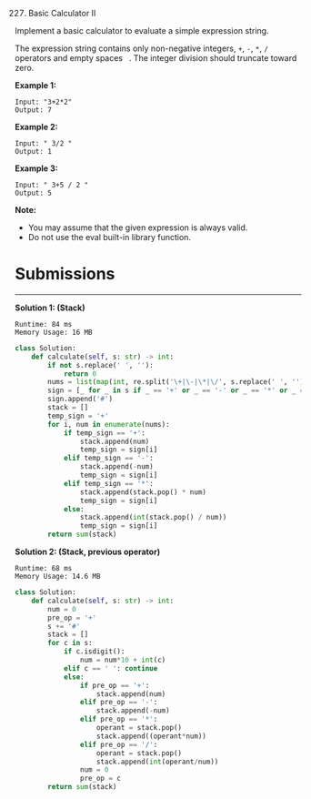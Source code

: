 227. Basic Calculator II

Implement a basic calculator to evaluate a simple expression string.

The expression string contains only non-negative integers, `+`, `-`, `*`, `/` operators and empty spaces ` `. The integer division should truncate toward zero.

**Example 1:**
```
Input: "3+2*2"
Output: 7
```

**Example 2:**
```
Input: " 3/2 "
Output: 1
```

**Example 3:**
```
Input: " 3+5 / 2 "
Output: 5
```

**Note:**

* You may assume that the given expression is always valid.
* Do not use the eval built-in library function.

# Submissions
---
**Solution 1: (Stack)**
```
Runtime: 84 ms
Memory Usage: 16 MB
```
```python
class Solution:
    def calculate(self, s: str) -> int:
        if not s.replace(' ', ''):
            return 0
        nums = list(map(int, re.split('\+|\-|\*|\/', s.replace(' ', ''))))
        sign = [_ for _ in s if _ == '+' or _ == '-' or _ == '*' or _ == '/']
        sign.append('#')
        stack = []
        temp_sign = '+'
        for i, num in enumerate(nums):
            if temp_sign == '+':
                stack.append(num)
                temp_sign = sign[i]
            elif temp_sign == '-':
                stack.append(-num)
                temp_sign = sign[i]
            elif temp_sign == '*':
                stack.append(stack.pop() * num)
                temp_sign = sign[i]
            else:
                stack.append(int(stack.pop() / num))
                temp_sign = sign[i]
        return sum(stack)
```

**Solution 2: (Stack, previous operator)**
```
Runtime: 68 ms
Memory Usage: 14.6 MB
```
```python
class Solution:
    def calculate(self, s: str) -> int:
        num = 0
        pre_op = '+'
        s += '#'
        stack = []
        for c in s:
            if c.isdigit():
                num = num*10 + int(c)
            elif c == ' ': continue
            else:
                if pre_op == '+':
                    stack.append(num)
                elif pre_op == '-':
                    stack.append(-num)
                elif pre_op == '*':
                    operant = stack.pop()
                    stack.append((operant*num))
                elif pre_op == '/':
                    operant = stack.pop()
                    stack.append(int(operant/num))
                num = 0
                pre_op = c
        return sum(stack)
```